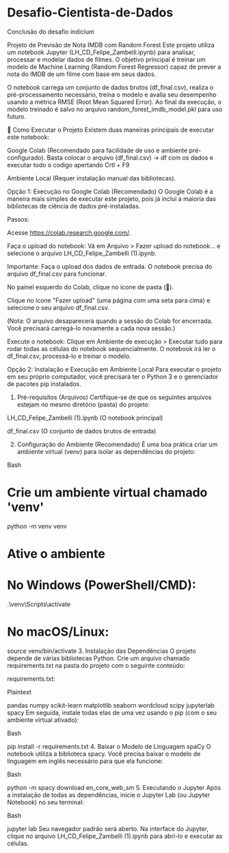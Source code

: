 # Desafio-Cientista-de-Dados
Conclusão do desafio indicium


Projeto de Previsão de Nota IMDB com Random Forest
Este projeto utiliza um notebook Jupyter (LH_CD_Felipe_Zambelli.ipynb) para analisar, processar e modelar dados de filmes. O objetivo principal é treinar um modelo de Machine Learning (Random Forest Regressor) capaz de prever a nota do IMDB de um filme com base em seus dados.

O notebook carrega um conjunto de dados brutos (df_final.csv), realiza o pré-processamento necessário, treina o modelo e avalia seu desempenho usando a métrica RMSE (Root Mean Squared Error). Ao final da execução, o modelo treinado é salvo no arquivo random_forest_imdb_model.pkl para uso futuro.

🚀 Como Executar o Projeto
Existem duas maneiras principais de executar este notebook:

Google Colab (Recomendado para facilidade de uso e ambiente pré-configurado).
Basta colocar o arquivo (df_final.csv) -> df com os dados e executar todo o codigo apertando Crtl + F9

Ambiente Local (Requer instalação manual das bibliotecas).

Opção 1: Execução no Google Colab (Recomendado)
O Google Colab é a maneira mais simples de executar este projeto, pois já inclui a maioria das bibliotecas de ciência de dados pré-instaladas.

Passos:

Acesse https://colab.research.google.com/.

Faça o upload do notebook: Vá em Arquivo > Fazer upload do notebook... e selecione o arquivo LH_CD_Felipe_Zambelli (1).ipynb.

Importante: Faça o upload dos dados de entrada. O notebook precisa do arquivo df_final.csv para funcionar.

No painel esquerdo do Colab, clique no ícone de pasta (📁).

Clique no ícone "Fazer upload" (uma página com uma seta para cima) e selecione o seu arquivo df_final.csv.

(Nota: O arquivo desaparecerá quando a sessão do Colab for encerrada. Você precisará carregá-lo novamente a cada nova sessão.)

Execute o notebook: Clique em Ambiente de execução > Executar tudo para rodar todas as células do notebook sequencialmente. O notebook irá ler o df_final.csv, processá-lo e treinar o modelo.

Opção 2: Instalação e Execução em Ambiente Local
Para executar o projeto em seu próprio computador, você precisará ter o Python 3 e o gerenciador de pacotes pip instalados.

1. Pré-requisitos (Arquivos)
Certifique-se de que os seguintes arquivos estejam no mesmo diretório (pasta) do projeto:

LH_CD_Felipe_Zambelli (1).ipynb (O notebook principal)

df_final.csv (O conjunto de dados brutos de entrada)

2. Configuração do Ambiente (Recomendado)
É uma boa prática criar um ambiente virtual (venv) para isolar as dependências do projeto:

Bash

# Crie um ambiente virtual chamado 'venv'
python -m venv venv

# Ative o ambiente
# No Windows (PowerShell/CMD):
.\venv\Scripts\activate

# No macOS/Linux:
source venv/bin/activate
3. Instalação das Dependências
O projeto depende de várias bibliotecas Python. Crie um arquivo chamado requirements.txt na pasta do projeto com o seguinte conteúdo:

requirements.txt:

Plaintext

pandas
numpy
scikit-learn
matplotlib
seaborn
wordcloud
scipy
jupyterlab
spacy
Em seguida, instale todas elas de uma vez usando o pip (com o seu ambiente virtual ativado):

Bash

pip install -r requirements.txt
4. Baixar o Modelo de Linguagem spaCy
O notebook utiliza a biblioteca spacy. Você precisa baixar o modelo de linguagem em inglês necessário para que ela funcione:

Bash

python -m spacy download en_core_web_sm
5. Executando o Jupyter
Após a instalação de todas as dependências, inicie o Jupyter Lab (ou Jupyter Notebook) no seu terminal:

Bash

jupyter lab
Seu navegador padrão será aberto. Na interface do Jupyter, clique no arquivo LH_CD_Felipe_Zambelli (1).ipynb para abri-lo e executar as células.
